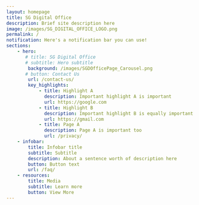 ```yaml
---
layout: homepage
title: SG Digital Office
description: Brief site description here
image: /images/SG_DIGITAL_OFFICE_LOGO.png
permalink: /
notification: Here's a notification bar you can use!
sections:
    - hero:
       # title: SG Digital Office
       # subtitle: Hero subtitle
        background: /images/SGDOfficePage_Carousel.png
       # button: Contact Us
        url: /contact-us/
        key_highlights:
            - title: Highlight A
              description: Important highlight A is important
              url: https://google.com
            - title: Highlight B
              description: Important highlight B is equally important
              url: https://gmail.com
            - title: Page A
              description: Page A is important too
              url: /privacy/
    - infobar:
        title: Infobar title
        subtitle: Subtitle
        description: About a sentence worth of description here
        button: Button text
        url: /faq/
    - resources:
        title: Media
        subtitle: Learn more
        button: View More
---
```

